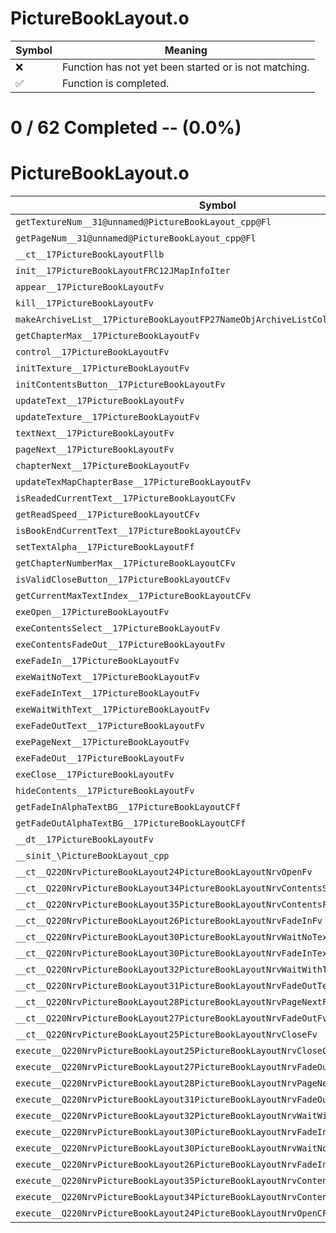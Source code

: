 # PictureBookLayout.o
| Symbol | Meaning 
| ------------- | ------------- 
| :x: | Function has not yet been started or is not matching. 
| :white_check_mark: | Function is completed. 


# 0 / 62 Completed -- (0.0%)
# PictureBookLayout.o
| Symbol | Decompiled? |
| ------------- | ------------- |
| `getTextureNum__31@unnamed@PictureBookLayout_cpp@Fl` | :x: |
| `getPageNum__31@unnamed@PictureBookLayout_cpp@Fl` | :x: |
| `__ct__17PictureBookLayoutFllb` | :x: |
| `init__17PictureBookLayoutFRC12JMapInfoIter` | :x: |
| `appear__17PictureBookLayoutFv` | :x: |
| `kill__17PictureBookLayoutFv` | :x: |
| `makeArchiveList__17PictureBookLayoutFP27NameObjArchiveListCollectorllb` | :x: |
| `getChapterMax__17PictureBookLayoutFv` | :x: |
| `control__17PictureBookLayoutFv` | :x: |
| `initTexture__17PictureBookLayoutFv` | :x: |
| `initContentsButton__17PictureBookLayoutFv` | :x: |
| `updateText__17PictureBookLayoutFv` | :x: |
| `updateTexture__17PictureBookLayoutFv` | :x: |
| `textNext__17PictureBookLayoutFv` | :x: |
| `pageNext__17PictureBookLayoutFv` | :x: |
| `chapterNext__17PictureBookLayoutFv` | :x: |
| `updateTexMapChapterBase__17PictureBookLayoutFv` | :x: |
| `isReadedCurrentText__17PictureBookLayoutCFv` | :x: |
| `getReadSpeed__17PictureBookLayoutCFv` | :x: |
| `isBookEndCurrentText__17PictureBookLayoutCFv` | :x: |
| `setTextAlpha__17PictureBookLayoutFf` | :x: |
| `getChapterNumberMax__17PictureBookLayoutCFv` | :x: |
| `isValidCloseButton__17PictureBookLayoutCFv` | :x: |
| `getCurrentMaxTextIndex__17PictureBookLayoutCFv` | :x: |
| `exeOpen__17PictureBookLayoutFv` | :x: |
| `exeContentsSelect__17PictureBookLayoutFv` | :x: |
| `exeContentsFadeOut__17PictureBookLayoutFv` | :x: |
| `exeFadeIn__17PictureBookLayoutFv` | :x: |
| `exeWaitNoText__17PictureBookLayoutFv` | :x: |
| `exeFadeInText__17PictureBookLayoutFv` | :x: |
| `exeWaitWithText__17PictureBookLayoutFv` | :x: |
| `exeFadeOutText__17PictureBookLayoutFv` | :x: |
| `exePageNext__17PictureBookLayoutFv` | :x: |
| `exeFadeOut__17PictureBookLayoutFv` | :x: |
| `exeClose__17PictureBookLayoutFv` | :x: |
| `hideContents__17PictureBookLayoutFv` | :x: |
| `getFadeInAlphaTextBG__17PictureBookLayoutCFf` | :x: |
| `getFadeOutAlphaTextBG__17PictureBookLayoutCFf` | :x: |
| `__dt__17PictureBookLayoutFv` | :x: |
| `__sinit_\PictureBookLayout_cpp` | :x: |
| `__ct__Q220NrvPictureBookLayout24PictureBookLayoutNrvOpenFv` | :x: |
| `__ct__Q220NrvPictureBookLayout34PictureBookLayoutNrvContentsSelectFv` | :x: |
| `__ct__Q220NrvPictureBookLayout35PictureBookLayoutNrvContentsFadeOutFv` | :x: |
| `__ct__Q220NrvPictureBookLayout26PictureBookLayoutNrvFadeInFv` | :x: |
| `__ct__Q220NrvPictureBookLayout30PictureBookLayoutNrvWaitNoTextFv` | :x: |
| `__ct__Q220NrvPictureBookLayout30PictureBookLayoutNrvFadeInTextFv` | :x: |
| `__ct__Q220NrvPictureBookLayout32PictureBookLayoutNrvWaitWithTextFv` | :x: |
| `__ct__Q220NrvPictureBookLayout31PictureBookLayoutNrvFadeOutTextFv` | :x: |
| `__ct__Q220NrvPictureBookLayout28PictureBookLayoutNrvPageNextFv` | :x: |
| `__ct__Q220NrvPictureBookLayout27PictureBookLayoutNrvFadeOutFv` | :x: |
| `__ct__Q220NrvPictureBookLayout25PictureBookLayoutNrvCloseFv` | :x: |
| `execute__Q220NrvPictureBookLayout25PictureBookLayoutNrvCloseCFP5Spine` | :x: |
| `execute__Q220NrvPictureBookLayout27PictureBookLayoutNrvFadeOutCFP5Spine` | :x: |
| `execute__Q220NrvPictureBookLayout28PictureBookLayoutNrvPageNextCFP5Spine` | :x: |
| `execute__Q220NrvPictureBookLayout31PictureBookLayoutNrvFadeOutTextCFP5Spine` | :x: |
| `execute__Q220NrvPictureBookLayout32PictureBookLayoutNrvWaitWithTextCFP5Spine` | :x: |
| `execute__Q220NrvPictureBookLayout30PictureBookLayoutNrvFadeInTextCFP5Spine` | :x: |
| `execute__Q220NrvPictureBookLayout30PictureBookLayoutNrvWaitNoTextCFP5Spine` | :x: |
| `execute__Q220NrvPictureBookLayout26PictureBookLayoutNrvFadeInCFP5Spine` | :x: |
| `execute__Q220NrvPictureBookLayout35PictureBookLayoutNrvContentsFadeOutCFP5Spine` | :x: |
| `execute__Q220NrvPictureBookLayout34PictureBookLayoutNrvContentsSelectCFP5Spine` | :x: |
| `execute__Q220NrvPictureBookLayout24PictureBookLayoutNrvOpenCFP5Spine` | :x: |
